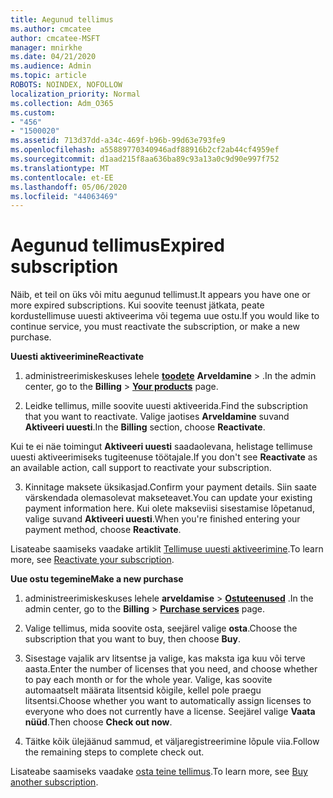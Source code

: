 ```yaml
---
title: Aegunud tellimus
ms.author: cmcatee
author: cmcatee-MSFT
manager: mnirkhe
ms.date: 04/21/2020
ms.audience: Admin
ms.topic: article
ROBOTS: NOINDEX, NOFOLLOW
localization_priority: Normal
ms.collection: Adm_O365
ms.custom:
- "456"
- "1500020"
ms.assetid: 713d37dd-a34c-469f-b96b-99d63e793fe9
ms.openlocfilehash: a55889770340946adf88916b2cf2ab44cf4959ef
ms.sourcegitcommit: d1aad215f8aa636ba89c93a13a0c9d90e997f752
ms.translationtype: MT
ms.contentlocale: et-EE
ms.lasthandoff: 05/06/2020
ms.locfileid: "44063469"
---
```

# <a name="expired-subscription"></a><span data-ttu-id="a9b2b-102">Aegunud tellimus</span><span class="sxs-lookup"><span data-stu-id="a9b2b-102">Expired subscription</span></span>

<span data-ttu-id="a9b2b-103">Näib, et teil on üks või mitu aegunud tellimust.</span><span class="sxs-lookup"><span data-stu-id="a9b2b-103">It appears you have one or more expired subscriptions.</span></span> <span data-ttu-id="a9b2b-104">Kui soovite teenust jätkata, peate kordustellimuse uuesti aktiveerima või tegema uue ostu.</span><span class="sxs-lookup"><span data-stu-id="a9b2b-104">If you would like to continue service, you must reactivate the subscription, or make a new purchase.</span></span>
  
<span data-ttu-id="a9b2b-105">**Uuesti aktiveerimine**</span><span class="sxs-lookup"><span data-stu-id="a9b2b-105">**Reactivate**</span></span>
  
1. <span data-ttu-id="a9b2b-106">administreerimiskeskuses lehele **[toodete](https://go.microsoft.com/fwlink/p/?linkid=842054)** **Arveldamine** \> .</span><span class="sxs-lookup"><span data-stu-id="a9b2b-106">In the admin center, go to the **Billing** \> **[Your products](https://go.microsoft.com/fwlink/p/?linkid=842054)** page.</span></span>

2. <span data-ttu-id="a9b2b-107">Leidke tellimus, mille soovite uuesti aktiveerida.</span><span class="sxs-lookup"><span data-stu-id="a9b2b-107">Find the subscription that you want to reactivate.</span></span> <span data-ttu-id="a9b2b-108">Valige jaotises **Arveldamine** suvand **Aktiveeri uuesti**.</span><span class="sxs-lookup"><span data-stu-id="a9b2b-108">In the **Billing** section, choose **Reactivate**.</span></span>

<span data-ttu-id="a9b2b-109">Kui te ei näe toimingut **Aktiveeri uuesti** saadaolevana, helistage tellimuse uuesti aktiveerimiseks tugiteenuse töötajale.</span><span class="sxs-lookup"><span data-stu-id="a9b2b-109">If you don't see **Reactivate** as an available action, call support to reactivate your subscription.</span></span>

3. <span data-ttu-id="a9b2b-110">Kinnitage maksete üksikasjad.</span><span class="sxs-lookup"><span data-stu-id="a9b2b-110">Confirm your payment details.</span></span> <span data-ttu-id="a9b2b-111">Siin saate värskendada olemasolevat makseteavet.</span><span class="sxs-lookup"><span data-stu-id="a9b2b-111">You can update your existing payment information here.</span></span> <span data-ttu-id="a9b2b-112">Kui olete makseviisi sisestamise lõpetanud, valige suvand **Aktiveeri uuesti**.</span><span class="sxs-lookup"><span data-stu-id="a9b2b-112">When you're finished entering your payment method, choose **Reactivate**.</span></span>

<span data-ttu-id="a9b2b-113">Lisateabe saamiseks vaadake artiklit [Tellimuse uuesti aktiveerimine](https://docs.microsoft.com/office365/admin/subscriptions-and-billing/reactivate-your-subscription).</span><span class="sxs-lookup"><span data-stu-id="a9b2b-113">To learn more, see [Reactivate your subscription](https://docs.microsoft.com/office365/admin/subscriptions-and-billing/reactivate-your-subscription).</span></span>

<span data-ttu-id="a9b2b-114">**Uue ostu tegemine**</span><span class="sxs-lookup"><span data-stu-id="a9b2b-114">**Make a new purchase**</span></span>
  
1. <span data-ttu-id="a9b2b-115">administreerimiskeskuses lehele **arveldamise** \> **[Ostuteenused](https://go.microsoft.com/fwlink/p/?linkid=868433)** .</span><span class="sxs-lookup"><span data-stu-id="a9b2b-115">In the admin center, go to the **Billing** \> **[Purchase services](https://go.microsoft.com/fwlink/p/?linkid=868433)** page.</span></span>

2. <span data-ttu-id="a9b2b-116">Valige tellimus, mida soovite osta, seejärel valige **osta**.</span><span class="sxs-lookup"><span data-stu-id="a9b2b-116">Choose the subscription that you want to buy, then choose **Buy**.</span></span>

3. <span data-ttu-id="a9b2b-117">Sisestage vajalik arv litsentse ja valige, kas maksta iga kuu või terve aasta.</span><span class="sxs-lookup"><span data-stu-id="a9b2b-117">Enter the number of licenses that you need, and choose whether to pay each month or for the whole year.</span></span> <span data-ttu-id="a9b2b-118">Valige, kas soovite automaatselt määrata litsentsid kõigile, kellel pole praegu litsentsi.</span><span class="sxs-lookup"><span data-stu-id="a9b2b-118">Choose whether you want to automatically assign licenses to everyone who does not currently have a license.</span></span> <span data-ttu-id="a9b2b-119">Seejärel valige **Vaata nüüd**.</span><span class="sxs-lookup"><span data-stu-id="a9b2b-119">Then choose **Check out now**.</span></span>

4. <span data-ttu-id="a9b2b-120">Täitke kõik ülejäänud sammud, et väljaregistreerimine lõpule viia.</span><span class="sxs-lookup"><span data-stu-id="a9b2b-120">Follow the remaining steps to complete check out.</span></span>

<span data-ttu-id="a9b2b-121">Lisateabe saamiseks vaadake [osta teine tellimus](https://docs.microsoft.com/office365/admin/subscriptions-and-billing/buy-another-subscription).</span><span class="sxs-lookup"><span data-stu-id="a9b2b-121">To learn more, see [Buy another subscription](https://docs.microsoft.com/office365/admin/subscriptions-and-billing/buy-another-subscription).</span></span>